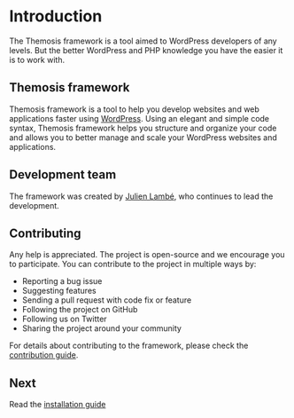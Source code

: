Introduction============The Themosis framework is a tool aimed to WordPress developers of any levels. But the better WordPress and PHP knowledge you have the easier it is to work with.Themosis framework------------------Themosis framework is a tool to help you develop websites and web applications faster using [WordPress](http://wordpress.org). Using an elegant and simple code syntax, Themosis framework helps you structure and organize your code and allows you to better manage and scale your WordPress websites and applications.Development team----------------The framework was created by [Julien Lambé](http://www.themosis.com/), who continues to lead the development.Contributing------------Any help is appreciated. The project is open-source and we encourage you to participate. You can contribute to the project in multiple ways by:- Reporting a bug issue- Suggesting features- Sending a pull request with code fix or feature- Following the project on GitHub- Following us on Twitter- Sharing the project around your communityFor details about contributing to the framework, please check the [contribution guide](http://framework.themosis.com/docs/contributing/).Next----Read the [installation guide](http://framework.themosis.com/docs/installation/)